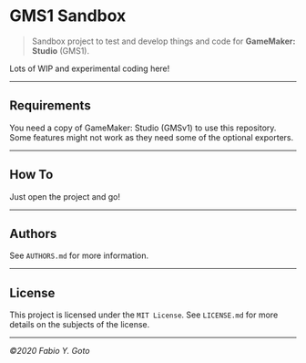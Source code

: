 # GMS1 Sandbox

> Sandbox project to test and develop things and code for **GameMaker: Studio** (GMS1).

Lots of WIP and experimental coding here!

----------------------------------------------------------------------

## Requirements

You need a copy of GameMaker: Studio (GMSv1) to use this repository. Some features might not work as they need some of the optional exporters.

----------------------------------------------------------------------

## How To

Just open the project and go!

----------------------------------------------------------------------

## Authors

See `AUTHORS.md` for more information.

----------------------------------------------------------------------

## License

This project is licensed under the `MIT License`. See `LICENSE.md` for more details on the subjects of the license.

----------------------------------------------------------------------

_©2020 Fabio Y. Goto_
